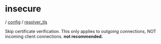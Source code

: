 # insecure

/ [config](/reference/server-config/index.md) / [resolver_tls](/reference/server-config/config/resolver_tls/index.md) 

Skip certificate verification. This only applies to outgoing connections, NOT incoming client connections. **not recommended.**

